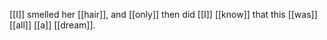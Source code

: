 [[I]] smelled her [[hair]], and [[only]] then did [[I]] [[know]] that this [[was]] [[all]] [[a]] [[dream]].